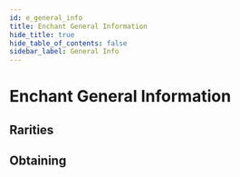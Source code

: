 ```yaml
---
id: e_general_info
title: Enchant General Information
hide_title: true
hide_table_of_contents: false
sidebar_label: General Info
---
```

# Enchant General Information

## Rarities

## Obtaining
